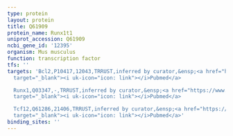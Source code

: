 ```yaml
---
type: protein
layout: protein
title: Q61909
protein_name: Runx1t1
uniprot_accession: Q61909
ncbi_gene_id: '12395'
organism: Mus musculus
function: transcription factor
tfs: ''
targets: 'Bcl2,P10417,12043,TRRUST,inferred by curator,&ensp;<a href="https://www.ncbi.nlm.nih.gov/pubmed/?term=10208431%5Buid%5D"
  target="_blank"><i uk-icon="icon: link"></i>Pubmed</a>

  Runx1,Q03347,-,TRRUST,inferred by curator,&ensp;<a href="https://www.ncbi.nlm.nih.gov/pubmed/?term=19043539%5Buid%5D"
  target="_blank"><i uk-icon="icon: link"></i>Pubmed</a>

  Tcf12,Q61286,21406,TRRUST,inferred by curator,&ensp;<a href="https://www.ncbi.nlm.nih.gov/pubmed/?term=19043539%5Buid%5D"
  target="_blank"><i uk-icon="icon: link"></i>Pubmed</a>'
binding_sites: ''
---
```

